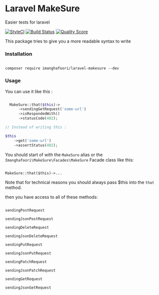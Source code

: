 # Laravel MakeSure

Easier tests for laravel

[![StyleCI](https://github.styleci.io/repos/162841027/shield?branch=master)](https://github.styleci.io/repos/162841027)
[![Build Status](https://travis-ci.org/imanghafoori1/laravel-makesure.svg?branch=master)](https://travis-ci.org/imanghafoori1/laravel-makesure)
<a href="https://scrutinizer-ci.com/g/imanghafoori1/laravel-makesure"><img src="https://img.shields.io/scrutinizer/g/imanghafoori1/laravel-makesure.svg?style=round-square" alt="Quality Score"></img></a>

This package tries to give you a more readable syntax to write 

### Installation



```

composer require imanghafoori/laravel-makesure --dev

```


### Usage

You can use it like this :



```php

  MakeSure::that($this)->
      ->sendingGetRequest('some-url')
      ->isRespondedWith()
      ->statusCode(402);

// Instead of writing this :

$this
    ->get('some-url')
    ->assertStatus(402);

```

You should start of with the `MakeSure` alias or the `Imanghafoori\MakeSure\Facades\MakeSure` Facade class like this:

```

MakeSure::that($this)->...

```

Note that for technical reasons you should always pass $this into the `that` method.


then you have access to all of these methods:

```

sendingPostRequest

sendingJsonPostRequest

sendingDeleteRequest

sendingJsonDeleteRequest

sendingPutRequest

sendingJsonPutRequest

sendingPatchRequest

sendingJsonPatchRequest

sendingGetRequest

sendingJsonGetRequest

```
